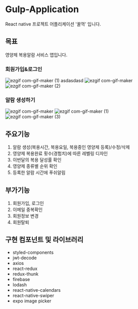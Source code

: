 # Gulp-Application
React native 프로젝트 어플리케이션 '꿀꺽' 입니다.


## 목표
영양제 복용알람 서비스 앱입니다.

### 회원가입&로그인
![ezgif com-gif-maker (1)](https://user-images.githubusercontent.com/86715916/147677065-0d9222ac-e6a7-4fd4-87f4-05c0ab080d8d.gif)
asdasdasd
![ezgif com-gif-maker](https://user-images.githubusercontent.com/86715916/147677233-4b421f00-d023-4c4b-9099-88f04a741c99.gif)
![ezgif com-gif-maker (2)](https://user-images.githubusercontent.com/86715916/147677509-83bb8081-0863-43a3-a8fb-3959a5671f89.gif)

### 알람 생성하기
![ezgif com-gif-maker](https://user-images.githubusercontent.com/86715916/147677996-9b2c886a-2a81-435e-91a9-d28ae2f59069.gif)
![ezgif com-gif-maker (1)](https://user-images.githubusercontent.com/86715916/147678000-478f4d6a-f00e-4c23-8297-e0b5b8dcbcc9.gif)
![ezgif com-gif-maker (3)](https://user-images.githubusercontent.com/86715916/147678623-e5d784c7-4b33-4e7d-a334-ace9406eb9f5.gif)






## 주요기능
1. 알람 생성(복용시간, 복용요일, 복용중인 영양제 등록)/수정/삭제
2. 영양제 복용완료 횟수(경험치)에 따른 레벨링 디자인
3. 이번달의 복용 달성률 확인
4. 영양제 종류별 순위 확인
5. 등록한 알람 시간에 푸쉬알림


## 부가기능
1. 회원가입, 로그인
2. 이메일 중복확인
3. 회원정보 변경
4. 회원탈퇴


## 구현 컴포넌트 및 라이브러리
- styled-components
- jwt-decode
- axios
- react-redux
- redux-thunk
- firebase
- lodash
- react-native-calendars
- react-native-swiper
- expo image picker
